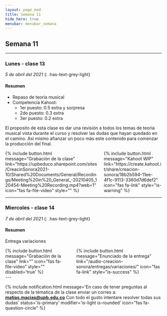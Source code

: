```yaml
---
layout: page_mod
title: Semana 11
hide_hero: true
menubar: menubar_semana
---
```


## Semana 11

---

### Lunes - clase 13

<!-- ignore-prettier-start -->

_5 de abril del 2021_
{: .has-text-grey-light}

<!-- ignore-prettier-end -->

#### Resumen

- Repaso de teoria musical
- Competencia Kahoot:
  - 1er puesto: 0.5 extra y sorpresa
  - 2do puesto: 0.3 extra
  - 3er puesto: 0.2 extra

El proposito de esta clase es dar una revisión a todos los temas de teoria musical vista durante el curso y resolver las dudas que hayan quedado en el camino. Asi mismo afianzar un poco más este contenido para comenzar la producción del final.

<div class='columns'>
    <div class='column'>
    {% include button.html
message="Grabación de la clase"
link="https://upbeduco.sharepoint.com/sites/CreacinSonora2021-10/Shared%20Documents/General/Recordings/Meeting%20in%20_General_-20210405_120454-Meeting%20Recording.mp4?web=1"
icon="fas fa-file-video"
style=""
%}
    </div>
    <div class='column'>
    {% include button.html
message="Kahoot WIP"
link="https://create.kahoot.it/share/creacion-sonora/18b2b594-11ee-4f1c-9113-3360d7d6def2"
icon="fas fa-link"
style="is-warning"
%}
    </div>
</div>

---

### Miercoles - clase 14

<!-- ignore-prettier-start -->

_7 de abril del 2021_
{: .has-text-grey-light}

<!-- ignore-prettier-end -->

#### Resumen

Entrega variaciones

<div class='columns'>
    <div class='column'>
    {% include button.html
message="Grabación de la clase"
link=""
icon="fas fa-file-video"
style=""
disabled='true'
%}
    </div>
    <div class='column'>
    {% include button.html
message="Enunciado de la entrega"
link="/audio-creacion-sonora/entregas/variaciones/"
icon="fas fa-link"
style="is-success"
%}
    </div>
</div>
---

{% include notification.html
message='En caso de tener preguntas al respecto de la tématica de la clase enviar un correo a: **matias.macias@upb.edu.co**
Con todo el gusto intentare resolver todas sus dudas'
status='is-primary'
modifier='is-light is-rounded'
icon="fas fa-question-circle"
%}
